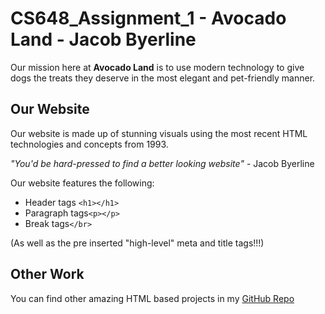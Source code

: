 # CS648_Assignment_1 - Avocado Land - Jacob Byerline

Our mission here at **Avocado Land** is to use modern technology to give dogs the treats they deserve 
in the most elegant and pet-friendly manner. 

## Our Website

Our website is made up of stunning visuals using the most recent HTML technologies and concepts from 1993.

*"You'd be hard-pressed to find a better looking website"* - Jacob Byerline

Our website features the following:
- Header tags ```<h1></h1>```
- Paragraph tags```<p></p>```
- Break tags```</br>```

(As well as the pre inserted "high-level" meta and title tags!!!)

## Other Work

You can find other amazing HTML based projects in my [GitHub Repo](https://github.com/jbyerline)
